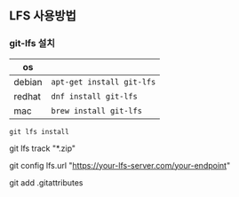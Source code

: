 ## LFS 사용방법

### git-lfs 설치

| os | |
|--|--|
| debian | `apt-get install git-lfs` |
| redhat | `dnf install git-lfs` |
| mac | `brew install git-lfs` |

```
git lfs install
```

git lfs track "*.zip"

git config lfs.url "https://your-lfs-server.com/your-endpoint"

git add .gitattributes